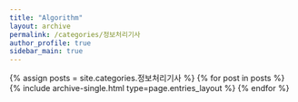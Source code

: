 ```yaml
---
title: "Algorithm"
layout: archive
permalink: /categories/정보처리기사
author_profile: true
sidebar_main: true
---
```


{% assign posts = site.categories.정보처리기사 %}
{% for post in posts %} {% include archive-single.html type=page.entries_layout %} {% endfor %}
